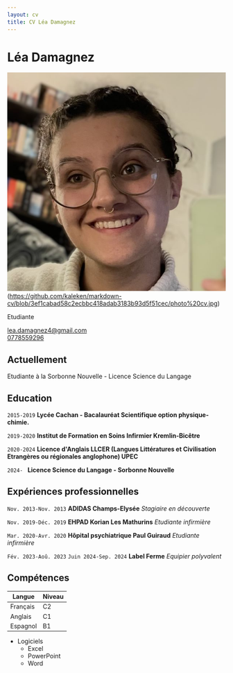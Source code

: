 ```yaml
---
layout: cv
title: CV Léa Damagnez
---
```

# Léa Damagnez
![En-tête][mardown] (https://github.com/kaleken/markdown-cv/blob/3ef1cabad58c2ecbbc418adab3183b93d5f51cec/photo%20cv.jpg)

Etudiante

<div id="webaddress">
<a href="lea.damagnez4@gmail.com">lea.damagnez4@gmail.com</a>
</div>
<a href="0778559296">0778559296</a>


## Actuellement

Etudiante à la Sorbonne Nouvelle - Licence Science du Langage




## Education

`2015-2019`
__Lycée Cachan - Bacalauréat Scientifique option physique-chimie.__

`2019-2020`
__Institut de Formation en Soins Infirmier Kremlin-Bicêtre__

`2020-2024`
__Licence d'Anglais LLCER (Langues Littératures et Civilisation Etrangères ou régionales anglophone) UPEC__

`2024- `
__Licence Science du Langage - Sorbonne Nouvelle__

## Expériences professionnelles

`Nov. 2013-Nov. 2013`
__ADIDAS Champs-Elysée__
_Stagiaire en découverte_

`Nov. 2019-Déc. 2019`
__EHPAD Korian Les Mathurins__
_Etudiante infirmière_

`Mar. 2020-Avr. 2020`
__Hôpital psychiatrique Paul Guiraud__
_Etudiante infirmière_

`Fév. 2023-Aoû. 2023`
`Juin 2024-Sep. 2024`
__Label Ferme__
_Equipier polyvalent_

## Compétences


| Langue   | Niveau |
| -------- | ------ |
| Français |   C2   |
| Anglais  |   C1   |
| Espagnol |   B1   |


* Logiciels
  * Excel
  * PowerPoint
  * Word
 






[mardown]: https://github.com/kaleken/markdown-cv/blob/3ef1cabad58c2ecbbc418adab3183b93d5f51cec/photo%20cv.jpg



<!-- ### Footer

Last updated: May 2013 -->


